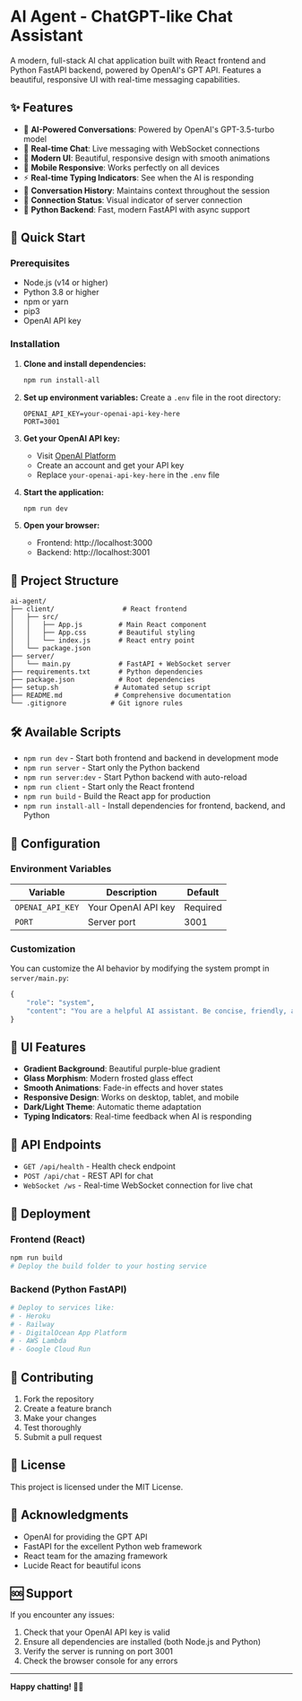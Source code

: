 # AI Agent - ChatGPT-like Chat Assistant

A modern, full-stack AI chat application built with React frontend and Python FastAPI backend, powered by OpenAI's GPT API. Features a beautiful, responsive UI with real-time messaging capabilities.

## ✨ Features

- 🤖 **AI-Powered Conversations**: Powered by OpenAI's GPT-3.5-turbo model
- 💬 **Real-time Chat**: Live messaging with WebSocket connections
- 🎨 **Modern UI**: Beautiful, responsive design with smooth animations
- 📱 **Mobile Responsive**: Works perfectly on all devices
- ⚡ **Real-time Typing Indicators**: See when the AI is responding
- 🔄 **Conversation History**: Maintains context throughout the session
- 🎯 **Connection Status**: Visual indicator of server connection
- 🐍 **Python Backend**: Fast, modern FastAPI with async support

## 🚀 Quick Start

### Prerequisites

- Node.js (v14 or higher)
- Python 3.8 or higher
- npm or yarn
- pip3
- OpenAI API key

### Installation

1. **Clone and install dependencies:**
   ```bash
   npm run install-all
   ```

2. **Set up environment variables:**
   Create a `.env` file in the root directory:
   ```env
   OPENAI_API_KEY=your-openai-api-key-here
   PORT=3001
   ```

3. **Get your OpenAI API key:**
   - Visit [OpenAI Platform](https://platform.openai.com/)
   - Create an account and get your API key
   - Replace `your-openai-api-key-here` in the `.env` file

4. **Start the application:**
   ```bash
   npm run dev
   ```

5. **Open your browser:**
   - Frontend: http://localhost:3000
   - Backend: http://localhost:3001

## 📁 Project Structure

```
ai-agent/
├── client/                 # React frontend
│   ├── src/
│   │   ├── App.js         # Main React component
│   │   ├── App.css        # Beautiful styling
│   │   └── index.js       # React entry point
│   └── package.json
├── server/
│   └── main.py            # FastAPI + WebSocket server
├── requirements.txt       # Python dependencies
├── package.json           # Root dependencies
├── setup.sh              # Automated setup script
├── README.md             # Comprehensive documentation
└── .gitignore           # Git ignore rules
```

## 🛠️ Available Scripts

- `npm run dev` - Start both frontend and backend in development mode
- `npm run server` - Start only the Python backend
- `npm run server:dev` - Start Python backend with auto-reload
- `npm run client` - Start only the React frontend
- `npm run build` - Build the React app for production
- `npm run install-all` - Install dependencies for frontend, backend, and Python

## 🔧 Configuration

### Environment Variables

| Variable | Description | Default |
|----------|-------------|---------|
| `OPENAI_API_KEY` | Your OpenAI API key | Required |
| `PORT` | Server port | 3001 |

### Customization

You can customize the AI behavior by modifying the system prompt in `server/main.py`:

```python
{
    "role": "system",
    "content": "You are a helpful AI assistant. Be concise, friendly, and helpful in your responses."
}
```

## 🎨 UI Features

- **Gradient Background**: Beautiful purple-blue gradient
- **Glass Morphism**: Modern frosted glass effect
- **Smooth Animations**: Fade-in effects and hover states
- **Responsive Design**: Works on desktop, tablet, and mobile
- **Dark/Light Theme**: Automatic theme adaptation
- **Typing Indicators**: Real-time feedback when AI is responding

## 🔌 API Endpoints

- `GET /api/health` - Health check endpoint
- `POST /api/chat` - REST API for chat
- `WebSocket /ws` - Real-time WebSocket connection for live chat

## 🚀 Deployment

### Frontend (React)
```bash
npm run build
# Deploy the build folder to your hosting service
```

### Backend (Python FastAPI)
```bash
# Deploy to services like:
# - Heroku
# - Railway
# - DigitalOcean App Platform
# - AWS Lambda
# - Google Cloud Run
```

## 🤝 Contributing

1. Fork the repository
2. Create a feature branch
3. Make your changes
4. Test thoroughly
5. Submit a pull request

## 📝 License

This project is licensed under the MIT License.

## 🙏 Acknowledgments

- OpenAI for providing the GPT API
- FastAPI for the excellent Python web framework
- React team for the amazing framework
- Lucide React for beautiful icons

## 🆘 Support

If you encounter any issues:

1. Check that your OpenAI API key is valid
2. Ensure all dependencies are installed (both Node.js and Python)
3. Verify the server is running on port 3001
4. Check the browser console for any errors

---

**Happy chatting! 🤖💬** 